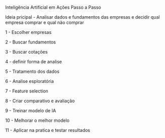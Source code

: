 Inteligência Artificial em Ações
Passo a Passo

Ideia pricipal - Analisar dados e fundamentos das empresas e decidir qual empresa comprar e qual não comprar

1 - Escolher empresas

2 - Buscar fundamentos

3 - Buscar cotações

4 - definir forma de analise

5 - Tratamento dos dados

6 - Analise esploratória

7 - Feature selection

8 - Criar comparativo e avaliação

9 - Treinar modelo de IA

10 - Melhorar o melhor modelo

11 - Aplicar na pratica e testar resultados
